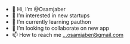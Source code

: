 - 👋 Hi, I’m @Osamjaber
- 👀 I’m interested in new startups 
- 🌱 I’m currently learning pauthon
- 💞️ I’m looking to collaborate on new app
- 📫 How to reach me ...osamjaber@gmail.com 

<!---
Osamjaber/Osamjaber is a ✨ special ✨ repository because its `README.md` (this file) appears on your GitHub profile.
You can click the Preview link to take a look at your changes.
--->
